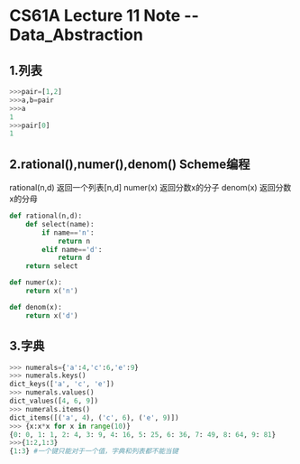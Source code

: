 # CS61A Lecture 11 Note --Data_Abstraction
## 1.列表
```py
>>>pair=[1,2]
>>>a,b=pair
>>>a
1
>>>pair[0]
1
```

## 2.rational(),numer(),denom() Scheme编程
rational(n,d) 返回一个列表[n,d]
numer(x) 返回分数x的分子
denom(x) 返回分数x的分母
```py
def rational(n,d):
    def select(name):
        if name=='n':
            return n
        elif name=='d':
            return d
    return select

def numer(x):
    return x('n')

def denom(x):
    return x('d')
```    

## 3.字典
```py
>>> numerals={'a':4,'c':6,'e':9}
>>> numerals.keys()
dict_keys(['a', 'c', 'e'])
>>> numerals.values()
dict_values([4, 6, 9])
>>> numerals.items()
dict_items([('a', 4), ('c', 6), ('e', 9)])
>>> {x:x*x for x in range(10)}
{0: 0, 1: 1, 2: 4, 3: 9, 4: 16, 5: 25, 6: 36, 7: 49, 8: 64, 9: 81}
>>>{1:2,1:3}
{1:3} #一个键只能对于一个值，字典和列表都不能当键
```